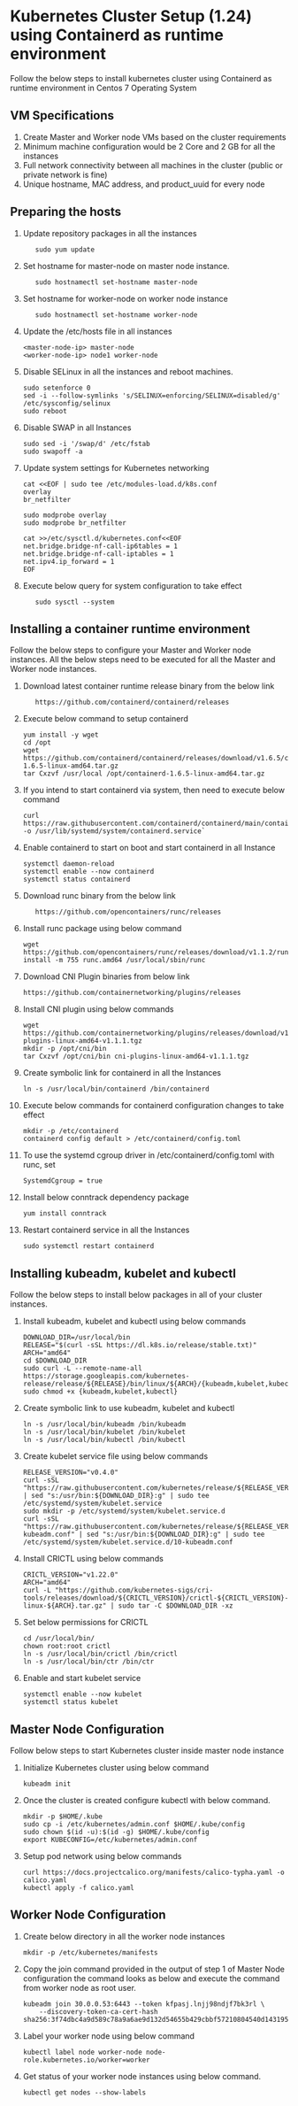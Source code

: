 # Kubernetes Cluster Setup (1.24) using Containerd as runtime environment
Follow the below steps to install kubernetes cluster using Containerd as runtime environment in Centos 7 Operating System

## VM Specifications
1.	Create Master and Worker node VMs based on the cluster requirements
2.	Minimum machine configuration would be 2 Core and 2 GB for all the instances
3.	Full network connectivity between all machines in the cluster (public or private network is fine)
4.	Unique hostname, MAC address, and product_uuid for every node

## Preparing the hosts

1.	Update repository packages in all the instances

    `   sudo yum update`
    
2.	Set hostname for master-node on master node instance.

    `   sudo hostnamectl set-hostname master-node`
    
3.	Set hostname for worker-node on worker node instance
    
    `   sudo hostnamectl set-hostname worker-node`
    
4.	Update the /etc/hosts file in all instances

    ~~~    
    <master-node-ip> master-node
    <worker-node-ip> node1 worker-node
    ~~~
    
5.	Disable SELinux in all the instances and reboot machines.

    ~~~
    sudo setenforce 0
    sed -i --follow-symlinks 's/SELINUX=enforcing/SELINUX=disabled/g' /etc/sysconfig/selinux
    sudo reboot
    ~~~  

6.	Disable SWAP in all Instances
    ~~~
    sudo sed -i '/swap/d' /etc/fstab
    sudo swapoff -a
    ~~~
    
7.	Update system settings for Kubernetes networking
    ~~~
    cat <<EOF | sudo tee /etc/modules-load.d/k8s.conf
    overlay
    br_netfilter
    
    sudo modprobe overlay
    sudo modprobe br_netfilter

    cat >>/etc/sysctl.d/kubernetes.conf<<EOF
    net.bridge.bridge-nf-call-ip6tables = 1
    net.bridge.bridge-nf-call-iptables = 1
    net.ipv4.ip_forward = 1
    EOF
    ~~~

8.	Execute below query for system configuration to take effect
    
    `   sudo sysctl --system`
    
        
##  Installing a container runtime environment

Follow the below steps to configure your Master and Worker node instances. All the below steps need to be executed for all the Master and Worker node instances. 

1.	Download latest container runtime release binary from the below link

    `   https://github.com/containerd/containerd/releases`
   
2.	Execute below command to setup containerd

    ~~~
    yum install -y wget
    cd /opt
    wget https://github.com/containerd/containerd/releases/download/v1.6.5/containerd-1.6.5-linux-amd64.tar.gz
    tar Cxzvf /usr/local /opt/containerd-1.6.5-linux-amd64.tar.gz
    ~~~
    
3.	If you intend to start containerd via system, then need to execute below command
    
    ~~~
    curl https://raw.githubusercontent.com/containerd/containerd/main/containerd.service -o /usr/lib/systemd/system/containerd.service`
    ~~~

4.	Enable containerd to start on boot and start containerd in all Instance

    ~~~
    systemctl daemon-reload
    systemctl enable --now containerd
    systemctl status containerd
    ~~~

5.	Download runc binary from the below link

    `   https://github.com/opencontainers/runc/releases`

6.	Install runc package using below command

    ~~~
    wget https://github.com/opencontainers/runc/releases/download/v1.1.2/runc.amd64
    install -m 755 runc.amd64 /usr/local/sbin/runc
    ~~~
    
7.	Download CNI Plugin binaries from below link
    
    ~~~
    https://github.com/containernetworking/plugins/releases
    ~~~
    
8.	Install CNI plugin using below commands

    ~~~
    wget https://github.com/containernetworking/plugins/releases/download/v1.1.1/cni-plugins-linux-amd64-v1.1.1.tgz
    mkdir -p /opt/cni/bin
    tar Cxzvf /opt/cni/bin cni-plugins-linux-amd64-v1.1.1.tgz
    ~~~
    
9.	Create symbolic link for containerd in all the Instances

    ~~~
    ln -s /usr/local/bin/containerd /bin/containerd
    ~~~
    
10.	Execute below commands for containerd configuration changes to take effect

    ~~~
    mkdir -p /etc/containerd
    containerd config default > /etc/containerd/config.toml
    ~~~
    
11.	To use the systemd cgroup driver in /etc/containerd/config.toml with runc, set

    ~~~
    SystemdCgroup = true
    ~~~

12.	Install below conntrack dependency package

    ~~~
    yum install conntrack
    ~~~
    
13.	Restart containerd service in all the Instances

    ~~~
    sudo systemctl restart containerd
    ~~~
    
## Installing kubeadm, kubelet and kubectl

Follow the below steps to install below packages in all of your cluster instances.

1.	Install kubeadm, kubelet and kubectl using below commands

    ~~~
    DOWNLOAD_DIR=/usr/local/bin
    RELEASE="$(curl -sSL https://dl.k8s.io/release/stable.txt)"
    ARCH="amd64"
    cd $DOWNLOAD_DIR
    sudo curl -L --remote-name-all https://storage.googleapis.com/kubernetes-release/release/${RELEASE}/bin/linux/${ARCH}/{kubeadm,kubelet,kubectl}
    sudo chmod +x {kubeadm,kubelet,kubectl}
    ~~~
    
2.	Create symbolic link to use kubeadm, kubelet and kubectl

    ~~~
    ln -s /usr/local/bin/kubeadm /bin/kubeadm
    ln -s /usr/local/bin/kubelet /bin/kubelet
    ln -s /usr/local/bin/kubectl /bin/kubectl
    ~~~
    
3.	Create kubelet service file using below commands    

    ~~~
    RELEASE_VERSION="v0.4.0"
    curl -sSL "https://raw.githubusercontent.com/kubernetes/release/${RELEASE_VERSION}/cmd/kubepkg/templates/latest/deb/kubelet/lib/systemd/system/kubelet.service" | sed "s:/usr/bin:${DOWNLOAD_DIR}:g" | sudo tee /etc/systemd/system/kubelet.service
    sudo mkdir -p /etc/systemd/system/kubelet.service.d
    curl -sSL "https://raw.githubusercontent.com/kubernetes/release/${RELEASE_VERSION}/cmd/kubepkg/templates/latest/deb/kubeadm/10-kubeadm.conf" | sed "s:/usr/bin:${DOWNLOAD_DIR}:g" | sudo tee /etc/systemd/system/kubelet.service.d/10-kubeadm.conf
    ~~~

4.	Install CRICTL using below commands

    ~~~
    CRICTL_VERSION="v1.22.0"
    ARCH="amd64"
    curl -L "https://github.com/kubernetes-sigs/cri-tools/releases/download/${CRICTL_VERSION}/crictl-${CRICTL_VERSION}-linux-${ARCH}.tar.gz" | sudo tar -C $DOWNLOAD_DIR -xz
    ~~~
    
5.	Set below permissions for CRICTL 
    
    ~~~
    cd /usr/local/bin/
    chown root:root crictl
    ln -s /usr/local/bin/crictl /bin/crictl
    ln -s /usr/local/bin/ctr /bin/ctr
    ~~~

6.	Enable and start kubelet service

    ~~~
    systemctl enable --now kubelet
    systemctl status kubelet
    ~~~

##  Master Node Configuration

Follow below steps to start Kubernetes cluster inside master node instance

1.	Initialize Kubernetes cluster using below command

    ~~~
    kubeadm init
    ~~~
    
2.	Once the cluster is created configure kubectl with below command.

    ~~~
    mkdir -p $HOME/.kube
    sudo cp -i /etc/kubernetes/admin.conf $HOME/.kube/config
    sudo chown $(id -u):$(id -g) $HOME/.kube/config
    export KUBECONFIG=/etc/kubernetes/admin.conf
    ~~~
    
3.	Setup pod network using below commands

    ~~~
    curl https://docs.projectcalico.org/manifests/calico-typha.yaml -o calico.yaml
    kubectl apply -f calico.yaml
    ~~~
   
   
##  Worker Node Configuration

1.	Create below directory in all the worker node instances

    ~~~
    mkdir -p /etc/kubernetes/manifests
    ~~~
    
2.	Copy the join command provided in the output of step 1 of Master Node configuration the command looks as below and execute the command from worker node as root user.
    ~~~
    kubeadm join 30.0.0.53:6443 --token kfpasj.lnjj98ndjf7bk3rl \
        --discovery-token-ca-cert-hash sha256:3f74dbc4a9d589c78a9a6ae9d132d54655b429cbbf57210804540d1431953fc
    ~~~
    
3.	Label your worker node using below command

    ~~~
    kubectl label node worker-node node-role.kubernetes.io/worker=worker
    ~~~
    
4. Get status of your worker node instances using below command.

    ~~~
    kubectl get nodes --show-labels
    ~~~
